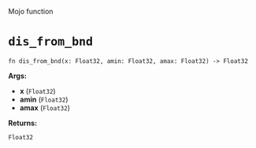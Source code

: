 Mojo function

# `dis_from_bnd`

```mojo
fn dis_from_bnd(x: Float32, amin: Float32, amax: Float32) -> Float32
```

**Args:**

- **x** (`Float32`)
- **amin** (`Float32`)
- **amax** (`Float32`)

**Returns:**

`Float32`

